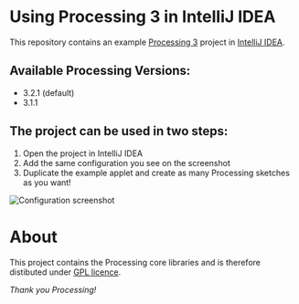 # Using Processing 3 in IntelliJ IDEA

This repository contains an example [Processing 3](https://processing.org) project in [IntelliJ IDEA](https://www.jetbrains.com/idea/).

## Available Processing Versions:
* 3.2.1 (default)
* 3.1.1

## The project can be used in two steps:

1. Open the project in IntelliJ IDEA
2. Add the same configuration you see on the screenshot
3. Duplicate the example applet and create as many Processing sketches as you want!

![Configuration screenshot](http://cl.ly/image/1b2Q1J2Z1Q1y/processing-intellij.png)

# About

This project contains the Processing core libraries and is therefore distibuted under [GPL licence](LICENSE.md).

*Thank you Processing!*
